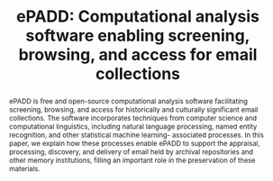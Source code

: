 ---
abstract: ePADD is free and open-source computational analysis software facilitating
  screening, browsing, and access for historically and culturally significant email
  collections. The software incorporates techniques from computer science and computational
  linguistics, including natural language processing, named entity recognition, and
  other statistical machine learning- associated processes. In this paper, we explain
  how these processes enable ePADD to support the appraisal, processing, discovery,
  and delivery of email held by archival repositories and other memory institutions,
  filling an important role in the preservation of these materials.
creators:
- Schneider, Josh
- Chan, Peter
- Edwards, Glynn
- Hangal, Sudheendra
date: null
document_url: https://services.phaidra.univie.ac.at/api/object/o:931099/download
grand_parent: iPRES
institutions: []
keywords:
- kyoto
landing_page_url: https://phaidra.univie.ac.at/o:931099
language: eng
layout: publication
license: CC BY-SA 4.0 International
notes_url: null
parent: iPRES 2017
publication_type: paper
size: 766125
slides_url: null
source_name: iPRES
stream_url: null
title: 'ePADD: Computational analysis software enabling screening, browsing, and access
  for email collections'
year: 2017
---